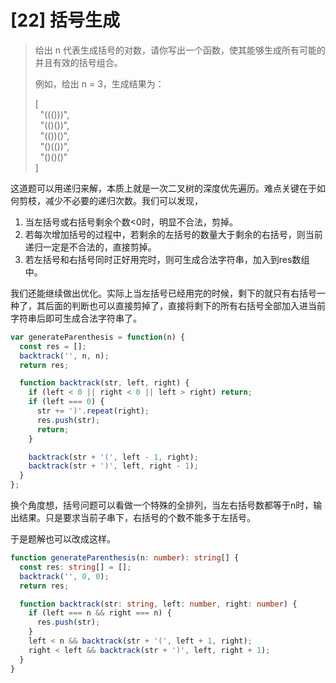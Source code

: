 # [22] 括号生成

> 给出 n 代表生成括号的对数，请你写出一个函数，使其能够生成所有可能的并且有效的括号组合。
>
> 例如，给出 n = 3，生成结果为：
>
> [\
> &nbsp;&nbsp;"((()))",\
> &nbsp;&nbsp;"(()())",\
> &nbsp;&nbsp;"(())()",\
> &nbsp;&nbsp;"()(())",\
> &nbsp;&nbsp;"()()()"\
> ]

这道题可以用递归来解，本质上就是一次二叉树的深度优先遍历。难点关键在于如何剪枝，减少不必要的递归次数。我们可以发现，

1. 当左括号或右括号剩余个数<0时，明显不合法，剪掉。
2. 若每次增加括号的过程中，若剩余的左括号的数量大于剩余的右括号，则当前递归一定是不合法的，直接剪掉。
3. 若左括号和右括号同时正好用完时，则可生成合法字符串，加入到res数组中。

我们还能继续做出优化。实际上当左括号已经用完的时候，剩下的就只有右括号一种了，其后面的判断也可以直接剪掉了，直接将剩下的所有右括号全部加入进当前字符串后即可生成合法字符串了。

```js
var generateParenthesis = function(n) {
  const res = [];
  backtrack('', n, n);
  return res;

  function backtrack(str, left, right) {
    if (left < 0 || right < 0 || left > right) return;
    if (left === 0) {
      str += ')'.repeat(right);
      res.push(str);
      return;
    }

    backtrack(str + '(', left - 1, right);
    backtrack(str + ')', left, right - 1);
  }
};
```

换个角度想，括号问题可以看做一个特殊的全排列，当左右括号数都等于n时，输出结果。只是要求当前子串下，右括号的个数不能多于左括号。

于是题解也可以改成这样。

```ts
function generateParenthesis(n: number): string[] {
  const res: string[] = [];
  backtrack('', 0, 0);
  return res;

  function backtrack(str: string, left: number, right: number) {
    if (left === n && right === n) {
      res.push(str);
    }
    left < n && backtrack(str + '(', left + 1, right);
    right < left && backtrack(str + ')', left, right + 1);
  }
}
```
